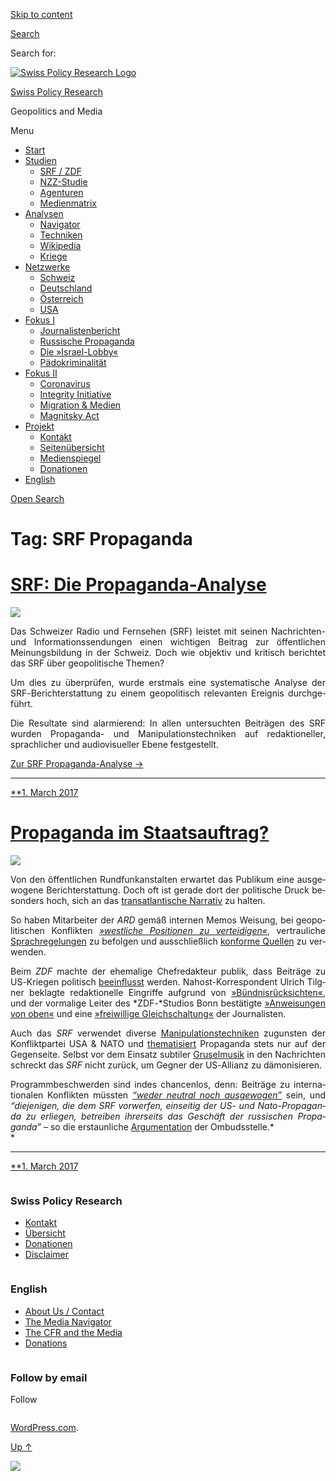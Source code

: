 [Skip to
content](#content)

[](https://swprs.org/)

<div class="cover">

</div>

[Search](#search-container)

<div id="search-container" class="header-search-block bg-graphite hidden">

<span class="screen-reader-text">Search for:</span>

</div>

<div class="header-inner section-inner">

[![Swiss Policy Research
Logo](https://swprs.files.wordpress.com/2020/05/swiss-policy-research-logo-300.png)](https://swprs.org/)

[Swiss Policy Research](https://swprs.org/)

Geopolitics and
    Media

</div>

<div class="navigation section no-padding bg-dark">

Menu

<div class="main-navigation">

  - <span id="menu-item-4374">[Start](https://swprs.org)</span>
  - <span id="menu-item-5941">[Studien](https://swprs.org/srf-propaganda-analyse/)</span>
      - <span id="menu-item-4361">[SRF /
        ZDF](https://swprs.org/srf-propaganda-analyse/)</span>
      - <span id="menu-item-4359">[NZZ-Studie](https://swprs.org/die-nzz-studie/)</span>
      - <span id="menu-item-4373">[Agenturen](https://swprs.org/der-propaganda-multiplikator/)</span>
      - <span id="menu-item-7978">[Medienmatrix](https://swprs.org/die-propaganda-matrix/)</span>
  - <span id="menu-item-9423">[Analysen](https://swprs.org/medien-navigator/)</span>
      - <span id="menu-item-9414">[Navigator](https://swprs.org/medien-navigator/)</span>
      - <span id="menu-item-8524">[Techniken](https://swprs.org/der-propaganda-schluessel/)</span>
      - <span id="menu-item-10908">[Wikipedia](https://swprs.org/propaganda-in-der-wikipedia/)</span>
      - <span id="menu-item-9920">[Kriege](https://swprs.org/logik-imperialer-kriege/)</span>
  - <span id="menu-item-4362">[Netzwerke](https://swprs.org/netzwerk-medien-schweiz/)</span>
      - <span id="menu-item-6283">[Schweiz](https://swprs.org/netzwerk-medien-schweiz/)</span>
      - <span id="menu-item-7215">[Deutschland](https://swprs.org/netzwerk-medien-deutschland/)</span>
      - <span id="menu-item-17401">[Österreich](https://swprs.org/medien-in-oesterreich/)</span>
      - <span id="menu-item-7216">[USA](https://swprs.org/das-american-empire-und-seine-medien/)</span>
  - <span id="menu-item-9228">[Fokus
    I](https://swprs.org/bericht-eines-journalisten/)</span>
      - <span id="menu-item-12119">[Journalistenbericht](https://swprs.org/bericht-eines-journalisten/)</span>
      - <span id="menu-item-12117">[Russische
        Propaganda](https://swprs.org/russische-propaganda/)</span>
      - <span id="menu-item-12118">[Die
        »Israel-Lobby«](https://swprs.org/die-israel-lobby-fakten-und-mythen/)</span>
      - <span id="menu-item-13505">[Pädokriminalität](https://swprs.org/geopolitik-und-paedokriminalitaet/)</span>
  - <span id="menu-item-17258">[Fokus
    II](https://swprs.org/migration-und-medien/)</span>
      - <span id="menu-item-32838">[Coronavirus](https://swprs.org/covid-19-hinweis-ii/)</span>
      - <span id="menu-item-12939">[Integrity
        Initiative](https://swprs.org/die-integrity-initiative/)</span>
      - <span id="menu-item-17290">[Migration &
        Medien](https://swprs.org/migration-und-medien/)</span>
      - <span id="menu-item-17291">[Magnitsky
        Act](https://swprs.org/der-fall-magnitsky/)</span>
  - <span id="menu-item-21964">[Projekt](https://swprs.org/kontakt/)</span>
      - <span id="menu-item-8525">[Kontakt](https://swprs.org/kontakt/)</span>
      - <span id="menu-item-10193">[Seitenübersicht](https://swprs.org/uebersicht/)</span>
      - <span id="menu-item-8637">[Medienspiegel](https://swprs.org/medienspiegel/)</span>
      - <span id="menu-item-33287">[Donationen](https://swprs.org/donationen/)</span>
  - <span id="menu-item-14415">[English](https://swprs.org/contact/)</span>

</div>

[Open
Search](#)

</div>

<div class="wrapper section medium-padding clear" data-role="main">

# Tag: SRF Propaganda

<div id="content" class="content section-inner">

<div id="posts" class="posts">

<div class="spinner-container">

<div id="spinner">

<div class="double-bounce1">

</div>

<div class="double-bounce2">

</div>

</div>

</div>

<div class="post-container">

# [SRF: Die Propaganda-Analyse](https://swprs.org/2017/03/01/srf-propaganda-analyse/)

<div class="featured-media">

[![](https://swprs.files.wordpress.com/2016/10/srf-analyse-s.png?w=500)](https://swprs.org/2017/03/01/srf-propaganda-analyse/ "SRF: Die Propaganda-Analyse")

</div>

<div class="post-content clear">

<div lang="de" style="text-align:justify;hyphens:auto;-webkit-hyphens:auto;-ms-hyphens:auto;font-variant:none;">

Das Schweizer Radio und Fern­se­hen (SRF) leistet mit seinen
Nach­rich­ten- und In­for­ma­tions­sen­dungen einen wich­tigen
Bei­trag zur öffent­lichen Meinungs­bildung in der Schweiz. Doch wie
objektiv und kritisch be­rich­tet das SRF über geo­po­li­tische The­men?

Um dies zu über­prü­fen, wurde erst­mals eine sys­te­ma­tische Ana­lyse
der SRF-​Be­richt­er­stat­tung zu einem geo­po­li­tisch relevanten
Ereig­nis durch­ge­führt.

Die Resul­tate sind alar­mie­rend: In allen unter­such­ten Bei­trä­gen
des SRF wurden Pro­pa­ganda- und Mani­pu­la­tions­tech­niken auf
re­dak­tio­nel­ler, sprach­licher und audio­vi­su­el­ler Ebene
fest­ge­stellt.

[Zur SRF Propaganda-Analyse
→](https://swprs.org/srf-propaganda-analyse/)

</div>

-----

</div>

<div class="post-meta clear">

[**1. March
2017](https://swprs.org/2017/03/01/srf-propaganda-analyse/ "SRF: Die Propaganda-Analyse")

</div>

</div>

<div class="post-container">

# [Propaganda im Staatsauftrag?](https://swprs.org/2017/03/01/propaganda-im-staatsauftrag/)

<div class="featured-media">

[![](https://swprs.files.wordpress.com/2016/02/srf-syrien11.png?w=600)](https://swprs.org/2017/03/01/propaganda-im-staatsauftrag/ "Propaganda im Staatsauftrag?")

</div>

<div class="post-content clear">

<div lang="de" style="text-align:justify;hyphens:auto;-webkit-hyphens:auto;-ms-hyphens:auto;font-variant:none;">

Von den öf‌fentlichen Rund­funk­an­stalten er­war­tet das Pu­bli­kum
eine aus­ge­wogene Bericht­er­stattung. Doch of‌t ist ge­rade dort der
politische Druck be­sonders hoch, sich an das [trans­at­lan­tische
Narra­tiv](https://swprs.org/das-gewuenschte-narrativ/) zu halten.

So haben Mitarbeiter der *ARD* gemäß internen Memos Weisung, bei
geo­po­li­tischen Kon­f‌lik­ten *[»west­liche Posi­tionen zu
ver­tei­di­gen«](https://www.heise.de/tp/features/Ukraine-Konflikt-ARD-Programmbeirat-bestaetigt-Publikumskritik-3367400.html)*,
ver­trau­liche
[Sprach­­re­­ge­lungen](https://www.heise.de/tp/features/Die-vertraulichen-Sprachregelungen-der-ARD-3758887.html)
zu be­fol­gen und aus­­schließ­­lich [konforme
Quellen](https://www.oxmoxhh.de/magazin/story-interview/oxmox-exklusiv-interview-mit-volker-braeutigam-friedhelm-klinkhammer/)
zu ver­wen­den.

Beim *ZDF* machte der ehe­ma­lige Chef­re­dakteur publik, dass Bei­träge
zu US-Kriegen poli­tisch
[be­ein­f‌‌lusst](https://www.youtube.com/watch?v=i2423aDq_hE)
werden. Nahost-Kor­res­pon­dent Ulrich Tilgner be­klagte
re­dak­tio­nelle Ein­grif‌fe aufgrund von
[»Bünd­nis­rück­sich­ten«](http://www.berliner-zeitung.de/korrespondent-ulrich-tilgner-sucht-mehr-distanz-zum-zdf--ich-fuehle-mich-eingeschraenkt--15870684),
und der vormalige Leiter des *ZDF-*Studios Bonn be­stä­tig­te
[»An­wei­sungen von
oben«](https://propagandaschau.wordpress.com/2016/01/30/wolfgang-herles-es-gibt-in-den-oeffentlich-rechtlichen-anweisungen-von-oben/)
und eine [»frei­willige
Gleich­schal­tung«](http://www.rolandtichy.de/daili-es-sentials/meinungsfreiheit-anordnung-zur-anpassung/)
der Jour­na­lis­ten.

Auch das *SRF* verwendet diverse
[Mani­pu­lations­tech­niken](https://swprs.org/srf-propaganda-analyse/)
zugunsten der Konflikt­partei USA & NATO und
[thematisiert](http://www.srf.ch/sendungen/srfglobal/propagandagruesse-aus-moskau-2)
Propaganda stets nur auf der Gegenseite. Selbst vor dem Einsatz
sub­tiler
[Grusel­musik](http://www.srf.ch/play/tv/10vor10/video/warum-assad-bleibt?id=a6d267c9-52b3-470b-868e-95bb919a0b96)
in den Nach­rich­ten schreckt das *SRF* nicht zurück, um Gegner der
US-Allianz zu dämo­ni­sieren.

Programmbe­schwer­den sind indes chan­cen­los, denn: Beiträge zu
inter­na­tio­nalen Kon­flik­ten müssten *[“weder neutral noch
ausgewogen”](https://swprs.org/srf-ombudsstelle-im-faktencheck/)* sein,
und *“die­je­ni­gen, die dem SRF vor­wer­fen, ein­sei­tig der US- und
Nato-Pro­pa­gan­da zu er­lie­gen, be­trei­ben ihrer­seits das Ge­schäf‌t
der russischen Pro­pa­ganda”* – so die erstaun­liche
[Ar­gu­men­ta­tion](https://swprs.org/srf-ombudsstelle-im-faktencheck/)
der Om­buds­stelle.*  
*

</div>

-----

</div>

<div class="post-meta clear">

[**1. March
2017](https://swprs.org/2017/03/01/propaganda-im-staatsauftrag/ "Propaganda im Staatsauftrag?")

</div>

</div>

</div>

</div>

</div>

<div id="footer" class="footer bg-graphite">

<div class="section-inner row clear" data-role="complementary">

<div class="column column-1 one-third medium-padding">

<div class="widgets">

<div id="nav_menu-3" class="widget widget_nav_menu">

<div class="widget-content clear">

### Swiss Policy Research

<div class="menu-allgemein-container">

  - <span id="menu-item-251">[Kontakt](https://swprs.org/kontakt/)</span>
  - <span id="menu-item-33090">[Übersicht](https://swprs.org/uebersicht/)</span>
  - <span id="menu-item-33286">[Donationen](https://swprs.org/donationen/)</span>
  - <span id="menu-item-15372">[Disclaimer](https://swprs.org/disclaimer/)</span>

</div>

</div>

</div>

</div>

</div>

<div class="column column-2 one-third medium-padding">

<div class="widgets">

<div id="nav_menu-4" class="widget widget_nav_menu">

<div class="widget-content clear">

### English

<div class="menu-english-container">

  - <span id="menu-item-20017">[About Us /
    Contact](https://swprs.org/contact/)</span>
  - <span id="menu-item-20015">[The Media
    Navigator](https://swprs.org/media-navigator/)</span>
  - <span id="menu-item-20016">[The CFR and the
    Media](https://swprs.org/the-american-empire-and-its-media/)</span>
  - <span id="menu-item-33285">[Donations](https://swprs.org/donations/)</span>

</div>

</div>

</div>

</div>

</div>

<div class="column column-3 one-third medium-padding">

<div class="widgets">

<div id="blog_subscription-4" class="widget widget_blog_subscription jetpack_subscription_widget">

<div class="widget-content clear">

### Follow by email

Follow

</div>

</div>

</div>

</div>

</div>

</div>

<div class="credits section bg-dark small-padding">

<div class="credits-inner section-inner clear">

[WordPress.com](https://wordpress.com/?ref=footer_custom_com).

[Up ↑](# "To the top")

</div>

</div>

<div style="display:none">

</div>

![](https://pixel.wp.com/b.gif?v=noscript)
